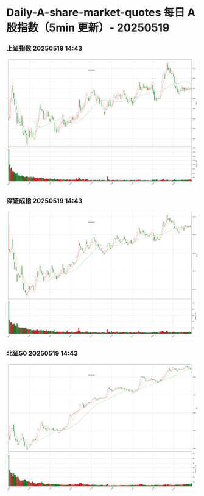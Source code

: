 
# Daily-A-share-market-quotes 每日 A 股指数（5min 更新）- 20250519

### 上证指数 20250519 14:43
![](./fig/2025/5/20250519-sh000001.png)

### 深证成指 20250519 14:43
![](./fig/2025/5/20250519-sz399001.png)

### 北证50 20250519 14:43
![](./fig/2025/5/20250519-bj899050.png)
